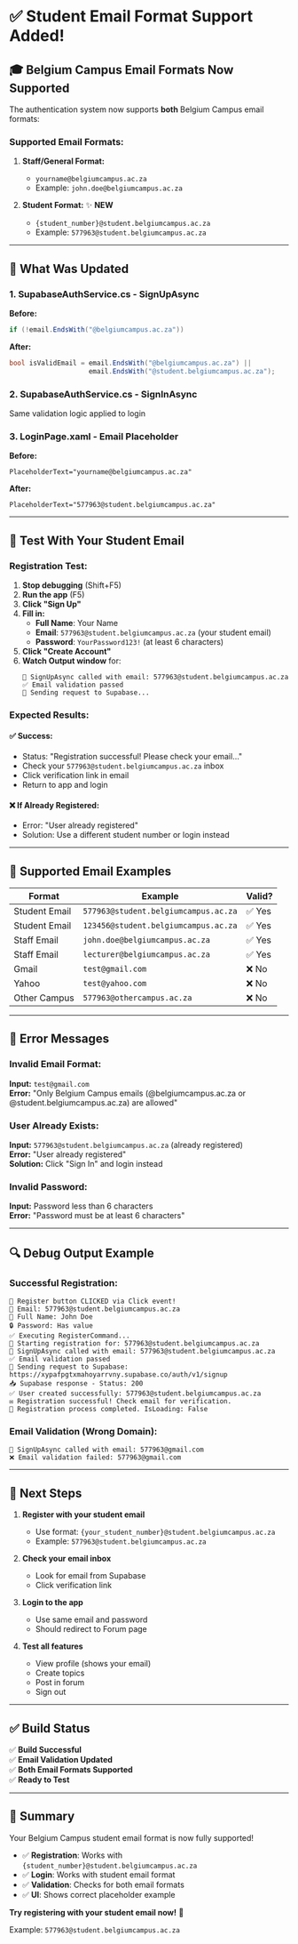# ✅ Student Email Format Support Added!

## 🎓 Belgium Campus Email Formats Now Supported

The authentication system now supports **both** Belgium Campus email formats:

### Supported Email Formats:

1. **Staff/General Format:**
   - `yourname@belgiumcampus.ac.za`
   - Example: `john.doe@belgiumcampus.ac.za`

2. **Student Format:** ✨ **NEW**
   - `{student_number}@student.belgiumcampus.ac.za`
   - Example: `577963@student.belgiumcampus.ac.za`

---

## 🔧 What Was Updated

### 1. SupabaseAuthService.cs - SignUpAsync
**Before:**
```csharp
if (!email.EndsWith("@belgiumcampus.ac.za"))
```

**After:**
```csharp
bool isValidEmail = email.EndsWith("@belgiumcampus.ac.za") ||
                    email.EndsWith("@student.belgiumcampus.ac.za");
```

### 2. SupabaseAuthService.cs - SignInAsync
Same validation logic applied to login

### 3. LoginPage.xaml - Email Placeholder
**Before:**
```xaml
PlaceholderText="yourname@belgiumcampus.ac.za"
```

**After:**
```xaml
PlaceholderText="577963@student.belgiumcampus.ac.za"
```

---

## 🧪 Test With Your Student Email

### Registration Test:
1. **Stop debugging** (Shift+F5)
2. **Run the app** (F5)
3. **Click "Sign Up"**
4. **Fill in:**
   - **Full Name**: Your Name
   - **Email**: `577963@student.belgiumcampus.ac.za` (your student email)
   - **Password**: `YourPassword123!` (at least 6 characters)
5. **Click "Create Account"**
6. **Watch Output window** for:
   ```
   🔐 SignUpAsync called with email: 577963@student.belgiumcampus.ac.za
   ✅ Email validation passed
   📡 Sending request to Supabase...
   ```

### Expected Results:

#### ✅ Success:
- Status: "Registration successful! Please check your email..."
- Check your `577963@student.belgiumcampus.ac.za` inbox
- Click verification link in email
- Return to app and login

#### ❌ If Already Registered:
- Error: "User already registered"
- Solution: Use a different student number or login instead

---

## 📧 Supported Email Examples

| Format | Example | Valid? |
|--------|---------|--------|
| Student Email | `577963@student.belgiumcampus.ac.za` | ✅ Yes |
| Student Email | `123456@student.belgiumcampus.ac.za` | ✅ Yes |
| Staff Email | `john.doe@belgiumcampus.ac.za` | ✅ Yes |
| Staff Email | `lecturer@belgiumcampus.ac.za` | ✅ Yes |
| Gmail | `test@gmail.com` | ❌ No |
| Yahoo | `test@yahoo.com` | ❌ No |
| Other Campus | `577963@othercampus.ac.za` | ❌ No |

---

## 🎯 Error Messages

### Invalid Email Format:
**Input:** `test@gmail.com`  
**Error:** "Only Belgium Campus emails (@belgiumcampus.ac.za or @student.belgiumcampus.ac.za) are allowed"

### User Already Exists:
**Input:** `577963@student.belgiumcampus.ac.za` (already registered)  
**Error:** "User already registered"  
**Solution:** Click "Sign In" and login instead

### Invalid Password:
**Input:** Password less than 6 characters  
**Error:** "Password must be at least 6 characters"

---

## 🔍 Debug Output Example

### Successful Registration:
```
🔘 Register button CLICKED via Click event!
📧 Email: 577963@student.belgiumcampus.ac.za
👤 Full Name: John Doe
🔒 Password: Has value
✅ Executing RegisterCommand...
📝 Starting registration for: 577963@student.belgiumcampus.ac.za
🔐 SignUpAsync called with email: 577963@student.belgiumcampus.ac.za
✅ Email validation passed
📡 Sending request to Supabase: https://xypafpgtxmahoyarrvny.supabase.co/auth/v1/signup
📥 Supabase response - Status: 200
✅ User created successfully: 577963@student.belgiumcampus.ac.za
✉️ Registration successful! Check email for verification.
🏁 Registration process completed. IsLoading: False
```

### Email Validation (Wrong Domain):
```
🔐 SignUpAsync called with email: 577963@gmail.com
❌ Email validation failed: 577963@gmail.com
```

---

## 📝 Next Steps

1. **Register with your student email**
   - Use format: `{your_student_number}@student.belgiumcampus.ac.za`
   - Example: `577963@student.belgiumcampus.ac.za`

2. **Check your email inbox**
   - Look for email from Supabase
   - Click verification link

3. **Login to the app**
   - Use same email and password
   - Should redirect to Forum page

4. **Test all features**
   - View profile (shows your email)
   - Create topics
   - Post in forum
   - Sign out

---

## ✅ Build Status

✅ **Build Successful**  
✅ **Email Validation Updated**  
✅ **Both Email Formats Supported**  
✅ **Ready to Test**

---

## 🎊 Summary

Your Belgium Campus student email format is now fully supported!

- ✅ **Registration**: Works with `{student_number}@student.belgiumcampus.ac.za`
- ✅ **Login**: Works with student email format
- ✅ **Validation**: Checks for both email formats
- ✅ **UI**: Shows correct placeholder example

**Try registering with your student email now!** 🚀

Example: `577963@student.belgiumcampus.ac.za`
